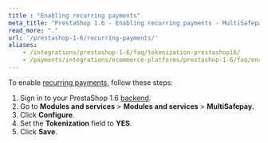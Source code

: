 ```yaml
---
title : "Enabling recurring payments"
meta_title: "PrestaShop 1.6 - Enabling recurring payments - MultiSafepay Docs"
read_more: "."
url: '/prestashop-1-6/recurring-payments/'
aliases: 
    - /integrations/prestashop-1-6/faq/tokenization-prestashop16/
    - /payments/integrations/ecommerce-platforms/prestashop-1-6/faq/enabling-tokenization/
---
```


To enable [recurring payments](/features/recurring-payments), follow these steps:

1. Sign in to your PrestaShop 1.6 [backend](/glossaries/multisafepay-glossary/#backend). 
2. Go to **Modules and services** > **Modules and services** > **MultiSafepay**.
3. Click **Configure**.
4. Set the **Tokenization** field to **YES**.
5. Click **Save**.



